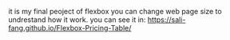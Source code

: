 it is my final peoject of flexbox you can change web page size to undrestand how it work. you can see it in:  https://sali-fang.github.io/Flexbox-Pricing-Table/
